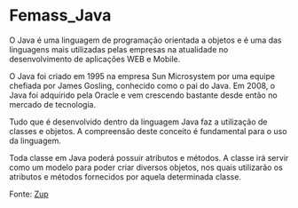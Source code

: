 # Femass_Java
O Java é uma linguagem de programação orientada a objetos e é uma das linguagens mais utilizadas pelas empresas na atualidade no desenvolvimento de aplicações WEB e Mobile.

O Java foi criado em 1995 na empresa Sun Microsystem por uma equipe chefiada por James Gosling, conhecido como o pai do Java. Em 2008, o Java foi adquirido pela Oracle e vem crescendo bastante desde então no mercado de tecnologia.

Tudo que é desenvolvido dentro da linguagem Java faz a utilização de classes e objetos. A compreensão deste conceito é fundamental para o uso da linguagem. 

Toda classe em Java poderá possuir atributos e métodos. A classe irá servir como um modelo para poder criar diversos objetos, nos quais utilizarão os atributos e métodos fornecidos por aquela determinada classe.

Fonte: [Zup](https://www.zup.com.br/blog/java)



